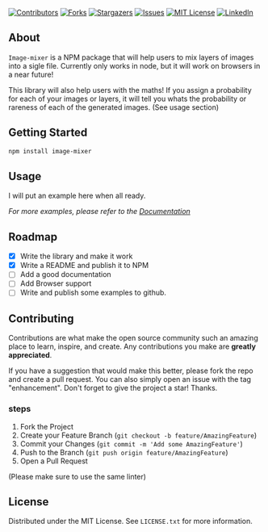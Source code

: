 <div id="top"></div>

<!-- PROJECT SHIELDS -->
<!--  See the bottom of this document for the declaration of the reference variables -->

[![Contributors][contributors-shield]][contributors-url]
[![Forks][forks-shield]][forks-url]
[![Stargazers][stars-shield]][stars-url]
[![Issues][issues-shield]][issues-url]
[![MIT License][license-shield]][license-url]
[![LinkedIn][linkedin-shield]][linkedin-url]

<!-- ABOUT THE PROJECT -->

## About

`Image-mixer` is a NPM package that will help users to mix layers of images into a sigle file.
Currently only works in node, but it will work on browsers in a near future!

This library will also help users with the maths! If you assign a probability for each of your images or layers, it will tell you whats the probability or rareness of each of the generated images. (See usage section)

## Getting Started

```sh
npm install image-mixer
```

<!-- USAGE EXAMPLES -->

## Usage

I will put an example here when all ready.

_For more examples, please refer to the [Documentation](https://example.com)_

<!-- ROADMAP -->

## Roadmap

- [x] Write the library and make it work
- [x] Write a README and publish it to NPM
- [ ] Add a good documentation
- [ ] Add Browser support
- [ ] Write and publish some examples to github.

<!-- CONTRIBUTING -->

## Contributing

Contributions are what make the open source community such an amazing place to learn, inspire, and create. Any contributions you make are **greatly appreciated**.

If you have a suggestion that would make this better, please fork the repo and create a pull request. You can also simply open an issue with the tag "enhancement".
Don't forget to give the project a star! Thanks.

### steps

1. Fork the Project
2. Create your Feature Branch (`git checkout -b feature/AmazingFeature`)
3. Commit your Changes (`git commit -m 'Add some AmazingFeature'`)
4. Push to the Branch (`git push origin feature/AmazingFeature`)
5. Open a Pull Request

(Please make sure to use the same linter)

<!-- LICENSE -->

## License

Distributed under the MIT License. See `LICENSE.txt` for more information.

<!-- MARKDOWN LINKS & IMAGES -->
<!-- SHIELDS -->

[forks-shield]: https://img.shields.io/github/forks/danilobassi8/image-mixer.svg?style=for-the-badge
[stars-shield]: https://img.shields.io/github/stars/danilobassi8/image-mixer.svg?style=for-the-badge
[issues-shield]: https://img.shields.io/github/issues/danilobassi8/image-mixer.svg?style=for-the-badge
[license-shield]: https://img.shields.io/github/license/danilobassi8/image-mixer.svg?style=for-the-badge
[contributors-shield]: https://img.shields.io/github/contributors/danilobassi8/image-mixer.svg?style=for-the-badge
[linkedin-shield]: https://img.shields.io/badge/-LinkedIn-black.svg?style=for-the-badge&logo=linkedin&colorB=0072b1

<!-- URLS-->

[license-url]: https://github.com/danilobassi8/image-mixer/blob/master/LICENSE
[contributors-url]: https://github.com/danilobassi8/image-mixer/graphs/contributors
[forks-url]: https://github.com/danilobassi8/image-mixer/network/members
[stars-url]: https://github.com/danilobassi8/image-mixer/stargazers
[issues-url]: https://github.com/danilobassi8/image-mixer/issues
[linkedin-url]: https://linkedin.com/in/danilobassi8
